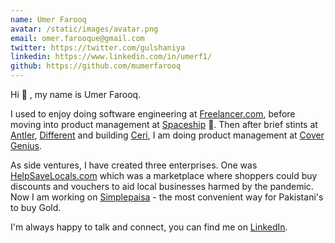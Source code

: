 ```yaml
---
name: Umer Farooq
avatar: /static/images/avatar.png
email: omer.farooque@gmail.com
twitter: https://twitter.com/gulshaniya
linkedin: https://www.linkedin.com/in/umerf1/
github: https://github.com/mumerfarooq
---
```


Hi 👋 , my name is Umer Farooq.

I used to enjoy doing software engineering at <a href="https://www.freelancer.com">Freelancer.com</a>, before moving into product management at <a href="https://www.spaceship.com.au">Spaceship</a> 🚀. Then after brief stints at [Antler](https://www.antler.co/), [Different](https://different.com.au/) and building [Ceri](https://ceri.app?utm=umer), I am doing product management at [Cover Genius](https://www.Xcover.com/?utm_campaign=umer-cv).

As side ventures, I have created three enterprises. One was <a href="https://www.helpsavelocals.com">HelpSaveLocals.com</a> which was a marketplace where shoppers could buy discounts and vouchers to aid local businesses harmed by the pandemic. Now I am working on [Simplepaisa](https://www.Simplepaisa.pk/?=utm_campaign=umer-cv) - the most convenient way for Pakistani's to buy Gold.

I'm always happy to talk and connect, you can find me on <a href="https://www.linkedin.com/in/umerf1">LinkedIn</a>.
